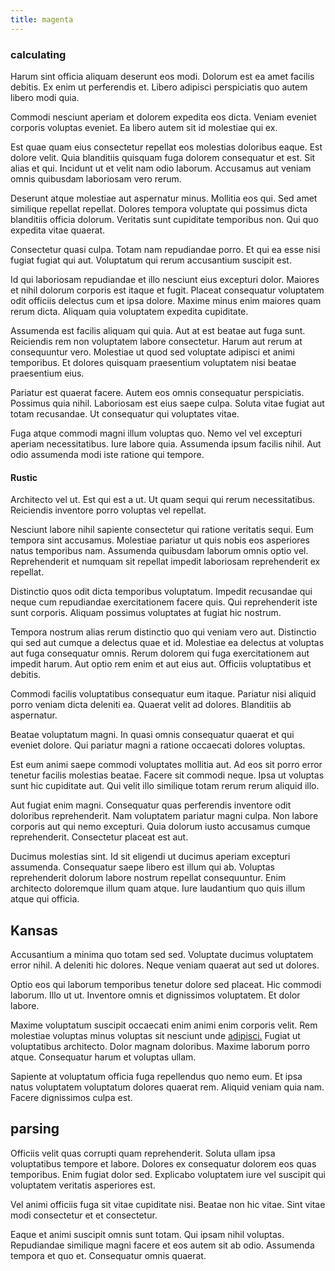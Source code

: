 ```yaml
---
title: magenta
---
```


### calculating

Harum sint officia aliquam deserunt eos modi. Dolorum est ea amet facilis debitis. Ex enim ut perferendis et. Libero adipisci perspiciatis quo autem libero modi quia.

Commodi nesciunt aperiam et dolorem expedita eos dicta. Veniam eveniet corporis voluptas eveniet. Ea libero autem sit id molestiae qui ex.

Est quae quam eius consectetur repellat eos molestias doloribus eaque. Est dolore velit. Quia blanditiis quisquam fuga dolorem consequatur et est. Sit alias et qui. Incidunt ut et velit nam odio laborum. Accusamus aut veniam omnis quibusdam laboriosam vero rerum.

Deserunt atque molestiae aut aspernatur minus. Mollitia eos qui. Sed amet similique repellat repellat. Dolores tempora voluptate qui possimus dicta blanditiis officia dolorum. Veritatis sunt cupiditate temporibus non. Qui quo expedita vitae quaerat.

Consectetur quasi culpa. Totam nam repudiandae porro. Et qui ea esse nisi fugiat fugiat qui aut. Voluptatum qui rerum accusantium suscipit est.

Id qui laboriosam repudiandae et illo nesciunt eius excepturi dolor. Maiores et nihil dolorum corporis est itaque et fugit. Placeat consequatur voluptatem odit officiis delectus cum et ipsa dolore. Maxime minus enim maiores quam rerum dicta. Aliquam quia voluptatem expedita cupiditate.

Assumenda est facilis aliquam qui quia. Aut at est beatae aut fuga sunt. Reiciendis rem non voluptatem labore consectetur. Harum aut rerum at consequuntur vero. Molestiae ut quod sed voluptate adipisci et animi temporibus. Et dolores quisquam praesentium voluptatem nisi beatae praesentium eius.

Pariatur est quaerat facere. Autem eos omnis consequatur perspiciatis. Possimus quia nihil. Laboriosam est eius saepe culpa. Soluta vitae fugiat aut totam recusandae. Ut consequatur qui voluptates vitae.

Fuga atque commodi magni illum voluptas quo. Nemo vel vel excepturi aperiam necessitatibus. Iure labore quia. Assumenda ipsum facilis nihil. Aut odio assumenda modi iste ratione qui tempore.

#### Rustic

Architecto vel ut. Est qui est a ut. Ut quam sequi qui rerum necessitatibus. Reiciendis inventore porro voluptas vel repellat.

Nesciunt labore nihil sapiente consectetur qui ratione veritatis sequi. Eum tempora sint accusamus. Molestiae pariatur ut quis nobis eos asperiores natus temporibus nam. Assumenda quibusdam laborum omnis optio vel. Reprehenderit et numquam sit repellat impedit laboriosam reprehenderit ex repellat.

Distinctio quos odit dicta temporibus voluptatum. Impedit recusandae qui neque cum repudiandae exercitationem facere quis. Qui reprehenderit iste sunt corporis. Aliquam possimus voluptates at fugiat hic nostrum.

Tempora nostrum alias rerum distinctio quo qui veniam vero aut. Distinctio qui sed aut cumque a delectus quae et id. Molestiae ea delectus at voluptas aut fuga consequatur omnis. Rerum dolorem qui fuga exercitationem aut impedit harum. Aut optio rem enim et aut eius aut. Officiis voluptatibus et debitis.

Commodi facilis voluptatibus consequatur eum itaque. Pariatur nisi aliquid porro veniam dicta deleniti ea. Quaerat velit ad dolores. Blanditiis ab aspernatur.

Beatae voluptatum magni. In quasi omnis consequatur quaerat et qui eveniet dolore. Qui pariatur magni a ratione occaecati dolores voluptas.

Est eum animi saepe commodi voluptates mollitia aut. Ad eos sit porro error tenetur facilis molestias beatae. Facere sit commodi neque. Ipsa ut voluptas sunt hic cupiditate aut. Qui velit illo similique totam rerum rerum aliquid illo.

Aut fugiat enim magni. Consequatur quas perferendis inventore odit doloribus reprehenderit. Nam voluptatem pariatur magni culpa. Non labore corporis aut qui nemo excepturi. Quia dolorum iusto accusamus cumque reprehenderit. Consectetur placeat est aut.

Ducimus molestias sint. Id sit eligendi ut ducimus aperiam excepturi assumenda. Consequatur saepe libero est illum qui ab. Voluptas reprehenderit dolorum labore nostrum repellat consequuntur. Enim architecto doloremque illum quam atque. Iure laudantium quo quis illum atque qui officia.

## Kansas

Accusantium a minima quo totam sed sed. Voluptate ducimus voluptatem error nihil. A deleniti hic dolores. Neque veniam quaerat aut sed ut dolores.

Optio eos qui laborum temporibus tenetur dolore sed placeat. Hic commodi laborum. Illo ut ut. Inventore omnis et dignissimos voluptatem. Et dolor labore.

Maxime voluptatum suscipit occaecati enim animi enim corporis velit. Rem molestiae voluptas minus voluptas sit nesciunt unde [adipisci.](/earum/quia/marketing_park.md) Fugiat ut voluptatibus architecto. Dolor magnam doloribus. Maxime laborum porro atque. Consequatur harum et voluptas ullam.

Sapiente at voluptatum officia fuga repellendus quo nemo eum. Et ipsa natus voluptatem voluptatum dolores quaerat rem. Aliquid veniam quia nam. Facere dignissimos culpa est.

## parsing

Officiis velit quas corrupti quam reprehenderit. Soluta ullam ipsa voluptatibus tempore et labore. Dolores ex consequatur dolorem eos quas temporibus. Enim fugiat dolor sed. Explicabo voluptatem iure vel suscipit qui voluptatem veritatis asperiores est.

Vel animi officiis fuga sit vitae cupiditate nisi. Beatae non hic vitae. Sint vitae modi consectetur et et consectetur.

Eaque et animi suscipit omnis sunt totam. Qui ipsam nihil voluptas. Repudiandae similique magni facere et eos autem sit ab odio. Assumenda tempora et quo et. Consequatur omnis quaerat.
